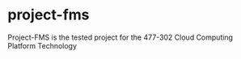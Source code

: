 # project-fms
Project-FMS is the tested project for the 477-302 Cloud Computing Platform Technology
